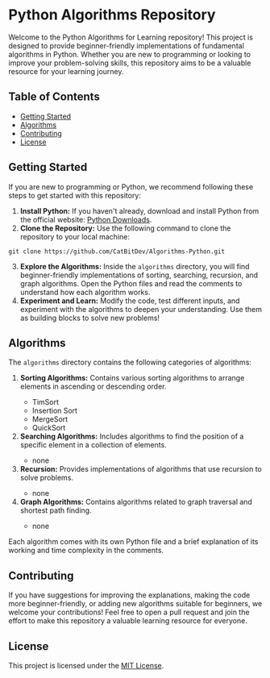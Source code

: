 <!DOCTYPE html>
<html lang="EN">
<body>

  <h1>Python Algorithms Repository</h1>

  <p>Welcome to the Python Algorithms for Learning repository! This project is designed to provide beginner-friendly implementations of fundamental algorithms in Python. Whether you are new to programming or looking to improve your problem-solving skills, this repository aims to be a valuable resource for your learning journey.</p>

  <h2>Table of Contents</h2>
  <ul>
    <li><a href="#getting-started">Getting Started</a></li>
    <li><a href="#algorithms">Algorithms</a></li>
    <li><a href="#contributing">Contributing</a></li>
    <li><a href="#license">License</a></li>
  </ul>

  <h2 id="getting-started">Getting Started</h2>
  <p>If you are new to programming or Python, we recommend following these steps to get started with this repository:</p>
  <ol>
    <li><b>Install Python:</b> If you haven't already, download and install Python from the official website: <a href="https://www.python.org/downloads/">Python Downloads</a>.</li>
    <li><b>Clone the Repository:</b> Use the following command to clone the repository to your local machine:</li>
  </ol>
  <pre><code>git clone https://github.com/CatBitDev/Algorithms-Python.git</code></pre>
  <ol start="3">
    <li><b>Explore the Algorithms:</b> Inside the <code>algorithms</code> directory, you will find beginner-friendly implementations of sorting, searching, recursion, and graph algorithms. Open the Python files and read the comments to understand how each algorithm works.</li>
    <li><b>Experiment and Learn:</b> Modify the code, test different inputs, and experiment with the algorithms to deepen your understanding. Use them as building blocks to solve new problems!</li>
  </ol>

  <h2 id="algorithms">Algorithms</h2>
  <p>The <code>algorithms</code> directory contains the following categories of algorithms:</p>
  <ol>
    <li><strong>Sorting Algorithms:</strong> Contains various sorting algorithms to arrange elements in ascending or descending order.</li>
    <ul>
      <li>TimSort</li>
      <li>Insertion Sort</li>
      <li>MergeSort</li>
      <li>QuickSort</li>
    </ul>
    <li><strong>Searching Algorithms:</strong> Includes algorithms to find the position of a specific element in a collection of elements.</li>
    <ul>
      <li>none</li>
    </ul>
    <li><strong>Recursion:</strong> Provides implementations of algorithms that use recursion to solve problems.</li>
    <ul>
      <li>none</li>
    </ul>
    <li><strong>Graph Algorithms:</strong> Contains algorithms related to graph traversal and shortest path finding.</li>
    <ul>
      <li>none</li>
    </ul>
  </ol>

  <p>Each algorithm comes with its own Python file and a brief explanation of its working and time complexity in the comments.</p>

  <h2 id="contributing">Contributing</h2>
  <p>If you have suggestions for improving the explanations, making the code more beginner-friendly, or adding new algorithms suitable for beginners, we welcome your contributions! Feel free to open a pull request and join the effort to make this repository a valuable learning resource for everyone.</p>

  <h2 id="license">License</h2>
  <p>This project is licensed under the <a href="LICENSE.md">MIT License</a>.</p>

</body>
</html>
